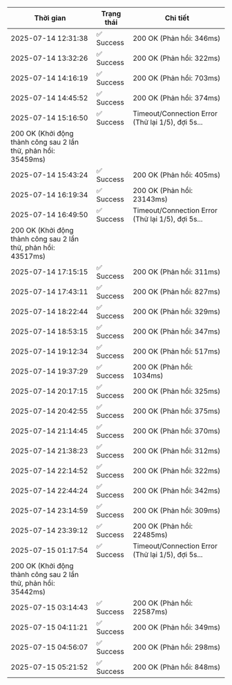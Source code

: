 | Thời gian | Trạng thái | Chi tiết |
|---|---|---|
| 2025-07-14 12:31:38 | ✅ Success | 200 OK (Phản hồi: 346ms) |
| 2025-07-14 13:32:26 | ✅ Success | 200 OK (Phản hồi: 322ms) |
| 2025-07-14 14:16:19 | ✅ Success | 200 OK (Phản hồi: 703ms) |
| 2025-07-14 14:45:52 | ✅ Success | 200 OK (Phản hồi: 374ms) |
| 2025-07-14 15:16:50 | ✅ Success | Timeout/Connection Error (Thử lại 1/5), đợi 5s...
200 OK (Khởi động thành công sau 2 lần thử, phản hồi: 35459ms) |
| 2025-07-14 15:43:24 | ✅ Success | 200 OK (Phản hồi: 405ms) |
| 2025-07-14 16:19:34 | ✅ Success | 200 OK (Phản hồi: 23143ms) |
| 2025-07-14 16:49:50 | ✅ Success | Timeout/Connection Error (Thử lại 1/5), đợi 5s...
200 OK (Khởi động thành công sau 2 lần thử, phản hồi: 43517ms) |
| 2025-07-14 17:15:15 | ✅ Success | 200 OK (Phản hồi: 311ms) |
| 2025-07-14 17:43:11 | ✅ Success | 200 OK (Phản hồi: 827ms) |
| 2025-07-14 18:22:44 | ✅ Success | 200 OK (Phản hồi: 329ms) |
| 2025-07-14 18:53:15 | ✅ Success | 200 OK (Phản hồi: 347ms) |
| 2025-07-14 19:12:34 | ✅ Success | 200 OK (Phản hồi: 517ms) |
| 2025-07-14 19:37:29 | ✅ Success | 200 OK (Phản hồi: 1034ms) |
| 2025-07-14 20:17:15 | ✅ Success | 200 OK (Phản hồi: 325ms) |
| 2025-07-14 20:42:55 | ✅ Success | 200 OK (Phản hồi: 375ms) |
| 2025-07-14 21:14:45 | ✅ Success | 200 OK (Phản hồi: 370ms) |
| 2025-07-14 21:38:23 | ✅ Success | 200 OK (Phản hồi: 312ms) |
| 2025-07-14 22:14:52 | ✅ Success | 200 OK (Phản hồi: 322ms) |
| 2025-07-14 22:44:24 | ✅ Success | 200 OK (Phản hồi: 342ms) |
| 2025-07-14 23:14:59 | ✅ Success | 200 OK (Phản hồi: 309ms) |
| 2025-07-14 23:39:12 | ✅ Success | 200 OK (Phản hồi: 22485ms) |
| 2025-07-15 01:17:54 | ✅ Success | Timeout/Connection Error (Thử lại 1/5), đợi 5s...
200 OK (Khởi động thành công sau 2 lần thử, phản hồi: 35442ms) |
| 2025-07-15 03:14:43 | ✅ Success | 200 OK (Phản hồi: 22587ms) |
| 2025-07-15 04:11:21 | ✅ Success | 200 OK (Phản hồi: 349ms) |
| 2025-07-15 04:56:07 | ✅ Success | 200 OK (Phản hồi: 298ms) |
| 2025-07-15 05:21:52 | ✅ Success | 200 OK (Phản hồi: 848ms) |
